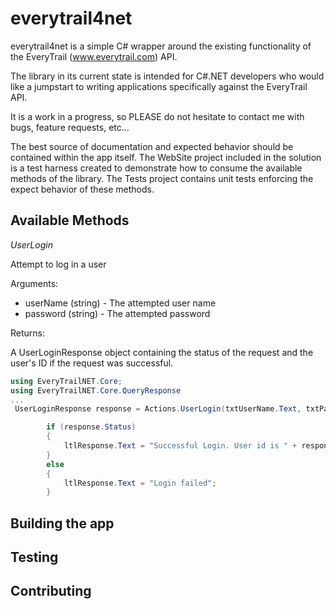 everytrail4net
==============

everytrail4net is a simple C# wrapper around the existing functionality of the EveryTrail (www.everytrail.com) API. 

The library in its current state is intended for C#.NET developers who would 
like a jumpstart to writing applications specifically against the EveryTrail API.

It is a work in a progress, so PLEASE do not hesitate to contact me with bugs, feature requests, etc...

The best source of documentation and expected behavior should be contained within the app itself. The WebSite project
included in the solution is a test harness created to demonstrate how to consume the available methods of the library.
The Tests project contains unit tests enforcing the expect behavior of these methods.

Available Methods
-----------------

*UserLogin*

Attempt to log in a user

Arguments:

* userName (string) - The attempted user name
* password (string) - The attempted password

Returns:

A UserLoginResponse object containing the status of the request and the user's ID if the request was successful.

```csharp
using EveryTrailNET.Core;
using EveryTrailNET.Core.QueryResponse
...
 UserLoginResponse response = Actions.UserLogin(txtUserName.Text, txtPassword.Text);

        if (response.Status)
        {
            ltlResponse.Text = "Successful Login. User id is " + response.UserID;
        }
        else
        {
            ltlResponse.Text = "Login failed";
        }

```

Building the app
----------------

Testing
-------

Contributing
------------

